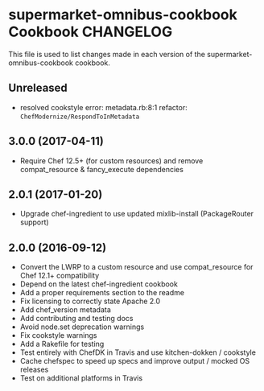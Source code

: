 # supermarket-omnibus-cookbook Cookbook CHANGELOG

This file is used to list changes made in each version of the supermarket-omnibus-cookbook cookbook.

## Unreleased

- resolved cookstyle error: metadata.rb:8:1 refactor: `ChefModernize/RespondToInMetadata`

## 3.0.0 (2017-04-11)

- Require Chef 12.5+ (for custom resources) and remove compat_resource &
  fancy_execute dependencies

## 2.0.1 (2017-01-20)

- Upgrade chef-ingredient to use updated mixlib-install (PackageRouter support)

## 2.0.0 (2016-09-12)

- Convert the LWRP to a custom resource and use compat_resource for Chef 12.1+ compatibility
- Depend on the latest chef-ingredient cookbook
- Add a proper requirements section to the readme
- Fix licensing to correctly state Apache 2.0
- Add chef_version metadata
- Add contributing and testing docs
- Avoid node.set deprecation warnings
- Fix cookstyle warnings
- Add a Rakefile for testing
- Test entirely with ChefDK in Travis and use kitchen-dokken / cookstyle
- Cache chefspec to speed up specs and improve output / mocked OS releases
- Test on additional platforms in Travis
